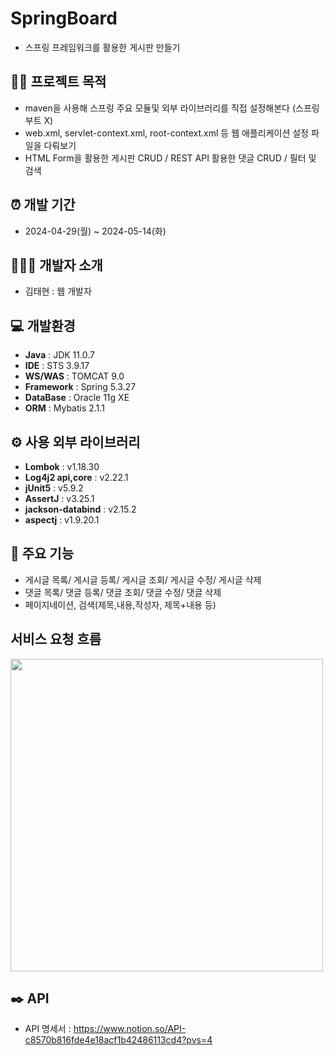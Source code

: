 # SpringBoard
- 스프링 프레임워크를 활용한 게시판 만들기

## 👨‍🏫 프로젝트 목적
- maven을 사용해 스프링 주요 모듈및 외부 라이브러리를 직접 설정해본다 (스프링 부트 X)
- web.xml, servlet-context.xml, root-context.xml 등 웹 애플리케이션 설정 파일을 다뤄보기
- HTML Form을 활용한 게시판 CRUD / REST API 활용한 댓글 CRUD / 필터 및 검색

## ⏰ 개발 기간 
- 2024-04-29(월) ~ 2024-05-14(화)
  
## 🧑‍🤝‍🧑 개발자 소개 
- 김태현 : 웹 개발자
  
## 💻 개발환경
- **Java** : JDK 11.0.7
- **IDE** : STS 3.9.17
- **WS/WAS** :  TOMCAT 9.0
- **Framework** : Spring 5.3.27
- **DataBase** : Oracle 11g XE
- **ORM** : Mybatis 2.1.1

## ⚙️ 사용 외부 라이브러리
- **Lombok** : v1.18.30 
- **Log4j2 api,core** : v2.22.1 
- **jUnit5** : v5.9.2
- **AssertJ** : v3.25.1
- **jackson-databind** : v2.15.2
- **aspectj** : v1.9.20.1

## 📌 주요 기능
- 게시글 목록/ 게시글 등록/ 게시글 조회/ 게시글 수정/ 게시글 삭제
- 댓글 목록/ 댓글 등록/ 댓글 조회/ 댓글 수정/ 댓글 삭제
- 페이지네이션, 검색(제목,내용,작성자, 제목+내용 등)

##  서비스 요청 흐름

<div align=start>
    <img height="500px" src="https://github.com/slf4bw92/SpringBoardv2/assets/168201465/dcfb10a1-07bf-464f-b71a-3fb1896b1af9"/>
</div>
      
## ✒️ API
- API 명세서 : https://www.notion.so/API-c8570b816fde4e18acf1b42486113cd4?pvs=4
